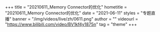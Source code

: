 +++
    title = "20210611_Memory Connector的优化"
    hometitle = "20210611_Memory Connector的优化"
    date = "2021-06-11"
    styles = "专题直播"
    banner = "/img/videos/live/zh/0611.png"
    author = ""
    videourl = "https://www.bilibili.com/video/BV1kf4y1875n" 
    tag = "theme"
+++